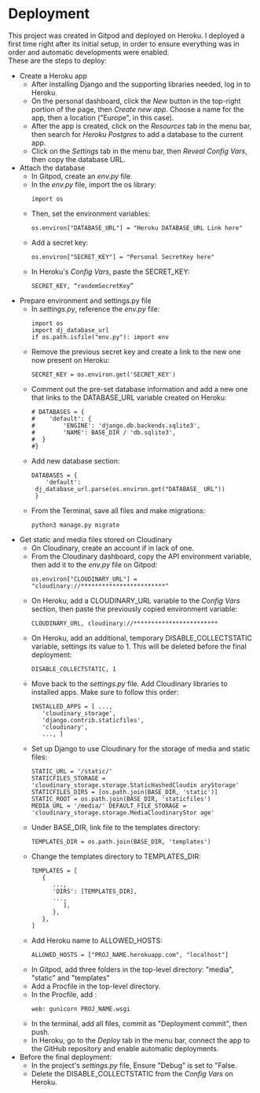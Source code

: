 # **Deployment**

This project was created in Gitpod and deployed on Heroku. I deployed a first time right after its initial setup, in order to ensure everything was in order and automatic developments were enabled.  
These are the steps to deploy:
* Create a Heroku app  
   - After installing Django and the supporting libraries needed, log in to Heroku.
   - On the personal dashboard, click the *New* button in the top-right portion of the page, then *Create new app*. Choose a name for the app, then a location ("Europe", in this case).
   - After the app is created, click on the *Resources* tab in the menu bar, then search for *Heroku Postgres* to add a database to the current app.
   - Click on the *Settings* tab in the menu bar, then *Reveal Config Vars*, then copy the database URL.
* Attach the database
   - In Gitpod, create an *env.py* file.
   - In the *env.py* file, import the os library: 
     ```
     import os
     ```
   - Then, set the environment variables: 
     ```
     os.environ["DATABASE_URL"] = "Heroku DATABASE_URL Link here"
     ```
   - Add a secret key: 
     ```
     os.environ["SECRET_KEY"] = "Personal SecretKey here"
     ```
   - In Heroku's *Config Vars*, paste the SECRET_KEY: 
     ```
     SECRET_KEY, “randomSecretKey”
     ```
* Prepare environment and settings.py file
   - In *settings.py*, reference the *env.py* file: 
      ```
      import os
      import dj_database_url
      if os.path.isfile("env.py"): import env 
      ```
   - Remove the previous secret key and create a link to the new one now present on Heroku:
     ```
     SECRET_KEY = os.environ.get('SECRET_KEY')
     ```
   - Comment out the pre-set database information and add a new one that links to the DATABASE_URL variable created on Heroku:
      ```
      # DATABASES = {
      #    'default': {
      #        'ENGINE': 'django.db.backends.sqlite3',
      #        'NAME': BASE_DIR / 'db.sqlite3',
      #  } 
      #}
      ```
   - Add new database section:
     ```
     DATABASES = { 
         'default':
      dj_database_url.parse(os.environ.get("DATABASE_ URL"))
      }
     ```
   - From the Terminal, save all files and make migrations:
      ```
      python3 manage.py migrate
      ```
* Get static and media files stored on Cloudinary
   - On Cloudinary, create an account if in lack of one.
   - From the Cloudinary dashboard, copy the API environment variable, then add it to the *env.py* file on Gitpod:
      ```
      os.environ["CLOUDINARY_URL"] = "cloudinary://************************"
      ```
   - On Heroku, add a CLOUDINARY_URL variable to the *Config Vars* section, then paste the previously copied environment variable:
      ```
      CLOUDINARY_URL, cloudinary://************************
      ```
   - On Heroku, add an additional, temporary DISABLE_COLLECTSTATIC variable, settings its value to 1. This will be deleted before the final deployment:
      ```
      DISABLE_COLLECTSTATIC, 1
      ```
   - Move back to the *settings.py* file. Add Cloudinary libraries to installed apps. Make sure to follow this order:
      ```
      INSTALLED_APPS = [ ...,
         'cloudinary_storage',
         'django.contrib.staticfiles',
         'cloudinary',
         ..., ]
      ```
   - Set up Django to use Cloudinary for the storage of media and static files:
      ```
      STATIC_URL = '/static/'
      STATICFILES_STORAGE = 'cloudinary_storage.storage.StaticHashedCloudin aryStorage'
      STATICFILES_DIRS = [os.path.join(BASE_DIR, 'static')]
      STATIC_ROOT = os.path.join(BASE_DIR, 'staticfiles')
      MEDIA_URL = '/media/' DEFAULT_FILE_STORAGE = 'cloudinary_storage.storage.MediaCloudinaryStor age'
      ```
   - Under BASE_DIR, link file to the templates directory:
      ```
      TEMPLATES_DIR = os.path.join(BASE_DIR, 'templates')
      ```
   - Change the templates directory to TEMPLATES_DIR:
      ```
      TEMPLATES = [ 
         {
            ...,
            'DIRS': [TEMPLATES_DIR], 
            ...,
               ], 
            },
         }, 
      ]
      ```
   - Add Heroku name to ALLOWED_HOSTS:
      ```
      ALLOWED_HOSTS = ["PROJ_NAME.herokuapp.com", "localhost"]
      ```
   - In Gitpod, add three folders in the top-level directory: "media", "static" and "templates"
   - Add a Procfile in the top-level directory.
   - In the Procfile, add : 
      ```
      web: gunicorn PROJ_NAME.wsgi
      ```
   - In the terminal, add all files, commit as "Deployment commit", then push.
   - In Heroku, go to the *Deploy* tab in the menu bar, connect the app to the GitHub repository and enable automatic deployments.
* Before the final deployment:
  - In the project's *settings.py* file, Ensure "Debug" is set to "False.
  - Delete the DISABLE_COLLECTSTATIC from the *Config Vars* on Heroku.